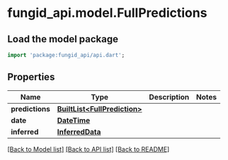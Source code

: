 # fungid_api.model.FullPredictions

## Load the model package
```dart
import 'package:fungid_api/api.dart';
```

## Properties
Name | Type | Description | Notes
------------ | ------------- | ------------- | -------------
**predictions** | [**BuiltList&lt;FullPrediction&gt;**](FullPrediction.md) |  | 
**date** | [**DateTime**](DateTime.md) |  | 
**inferred** | [**InferredData**](InferredData.md) |  | 

[[Back to Model list]](../README.md#documentation-for-models) [[Back to API list]](../README.md#documentation-for-api-endpoints) [[Back to README]](../README.md)


